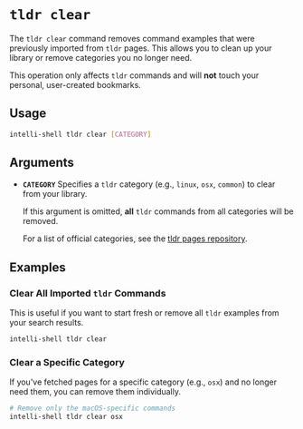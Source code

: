 # `tldr clear`

The `tldr clear` command removes command examples that were previously imported from `tldr` pages. This allows you to
clean up your library or remove categories you no longer need.

This operation only affects `tldr` commands and will **not** touch your personal, user-created bookmarks.

## Usage

```sh
intelli-shell tldr clear [CATEGORY]
```

## Arguments

- **`CATEGORY`** Specifies a `tldr` category (e.g., `linux`, `osx`, `common`) to clear from your library.
  
  If this argument is omitted, **all** `tldr` commands from all categories will be removed.

  For a list of official categories, see the [tldr pages repository](https://github.com/tldr-pages/tldr/tree/main/pages).

## Examples

### Clear All Imported `tldr` Commands

This is useful if you want to start fresh or remove all `tldr` examples from your search results.

```sh
intelli-shell tldr clear
```

### Clear a Specific Category

If you've fetched pages for a specific category (e.g., `osx`) and no longer need them, you can remove them individually.

```sh
# Remove only the macOS-specific commands
intelli-shell tldr clear osx
```
